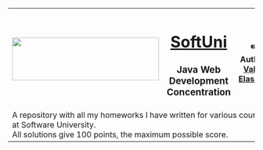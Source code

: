 <!-- Head Start -->
<table border="0" width="100%" cellspacing="1" cellpadding="3"  align="center">
	<tbody>
		<tr>
			<th align="center" width="38%">
				<a title="Software University" href="https://softuni.bg/" target="_blank">
					<img style="text-align: center;" src="http://www.nakov.com/wp-content/uploads/2012/03/Software-University-logo-horizontal.png" width="300" height="88" alt="" />
				</a>
			</th>
			<th align="center" width="27%">
				<h1><a href="https://softuni.bg/">SoftUni</a></h1>
				<h3>Java Web<br>Development<br>Concentration</h3>
					</th>
					<th align="center" width="35%">
						<p>
							<a title="GitHub Valeri Elashvili" href="https://github.com/valerielashvili" target="">
								<img style="text-align:center;" src="https://avatars0.githubusercontent.com/u/25770665?s=200&v=4" alt="" />
							</a>
						</p>
						<p>
							✏️ Author: 
							<strong>
								<a title="LinkedIn/valerielashvili" href="https://www.linkedin.com/in/valerielashvili/" target="_blank">Valeri Elashvili</a>
							</strong>
						</p>
					</th>
				</tr>
				<tr>
					<td colspan="3">
						<div>
                            A repository with all my homeworks I have written for various courses at Software University.<br />
                            All solutions give 100 points, the maximum possible score.
                        </div>
					</td>
				</tr>
			</tbody>
		</table>
		<!-- Head End -->
		